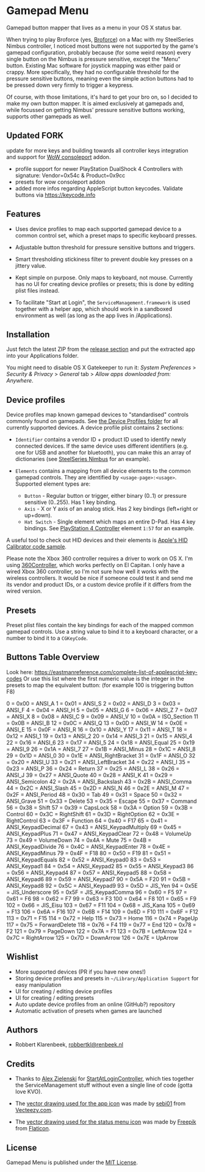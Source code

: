 # Gamepad Menu

Gamepad button mapper that lives as a menu in your OS X status bar.

When trying to play Broforce (yes, [Broforce](http://www.broforcegame.com)) on a Mac with my SteelSeries Nimbus controller, I noticed most buttons were not supported by the game's gamepad configuration, probably because (for some weird reason) every single button on the Nimbus is pressure sensitive, except the "Menu" button. Existing Mac software for joystick mapping was either paid or crappy. More specifically, they had no configurable threshold for the pressure sensitive buttons, meaning even the simple action buttons had to be pressed down very firmly to trigger a keypress.

Of course, with those limitations, it's hard to get your bro on, so I decided to make my own button mapper. It is aimed exclusively at gamepads and, while focussed on getting Nimbus' pressure sensitive buttons working, supports other gamepads as well.

## Updated FORK
update for more keys and building towards all controller keys integration and support for [WoW consoleport](http://consoleport.net/home/) addon.
* profile support for newer PlayStation DualShock 4 Controllers with signature: Vendor=0x54c & Product=0x9cc
* presets for wow consoleport addon
* added more infos regarding AppleScript button keycodes. Validate buttons via https://keycode.info

## Features

* Uses device profiles to map each supported gamepad device to a common control set, which a preset maps to specific keyboard presses.

* Adjustable button threshold for pressure sensitive buttons and triggers.

* Smart thresholding stickiness filter to prevent double key presses on a jittery value.

* Kept simple on purpose. Only maps to keyboard, not mouse. Currently has no UI for creating device profiles or presets; this is done by editing plist files instead.

* To facilitate "Start at Login", the `ServiceManagement.framework` is used together with a helper app, which should work in a sandboxed environment as well (as long as the app lives in /Applications).

## Installation

Just fetch the latest ZIP from the [release section](https://github.com/robbertkl/GamepadMenu/releases) and put the extracted app into your Applications folder.

You might need to disable OS X Gatekeeper to run it: *System Preferences* > *Security & Privacy* > *General* tab > *Allow apps downloaded from: Anywhere*.

## Device profiles

Device profiles map known gamepad devices to "standardised" controls commonly found on gamepads. See [the Device Profiles folder](Resources/Device%20Profiles/) for all currently supported devices. A device profile plist contains 2 sections:

* `Identifier` contains a vendor ID + product ID used to identify newly connected devices. If the same device uses different identifiers (e.g. one for USB and another for bluetooth), you can make this an array of dictionaries (see [SteelSeries Nimbus](Resources/Device%20Profiles/SteelSeries%20Nimbus.plist) for an example).

* `Elements` contains a mapping from all device elements to the common gamepad controls. They are identified by `<usage-page>:<usage>`. Supported element types are:
    * `Button` - Regular button or trigger, either binary (0..1) or pressure sensitive (0..255). Has 1 key binding.
    * `Axis` - X or Y axis of an analog stick. Has 2 key bindings (left+right or up+down).
    * `Hat Switch` - Single element which maps an entire D-Pad. Has 4 key bindings. See [PlayStation 4 Controller](Resources/Device%20Profiles/PlayStation%204%20Controller.plist) element `1:57` for an example.

A useful tool to check out HID devices and their elements is [Apple's HID Calibrator code sample](https://developer.apple.com/library/mac/samplecode/HID_Calibrator/).

Please note the Xbox 360 controller requires a driver to work on OS X. I'm using [360Controller](https://github.com/360Controller/360Controller), which works perfectly on El Capitan. I only have a wired Xbox 360 controller, so I'm not sure how well it works with the wireless controllers. It would be nice if someone could test it and send me its vendor and product IDs, or a custom device profile if it differs from the wired version.

## Presets

Preset plist files contain the key bindings for each of the mapped common gamepad controls. Use a string value to bind it to a keyboard character, or a number to bind it to a `CGKeyCode`.

## Buttons Table Overview

Look here: https://eastmanreference.com/complete-list-of-applescript-key-codes
Or use this list where the first numeric value is the integer in the presets to map the equivalent button:
(for example 100 is triggering button F8)
    
0 = 0x00 = ANSI_A
1 = 0x01 = ANSI_S
2 = 0x02 = ANSI_D
3 = 0x03 = ANSI_F
4 = 0x04 = ANSI_H
5 = 0x05 = ANSI_G
6 = 0x06 = ANSI_Z
7 = 0x07 = ANSI_X
8 = 0x08 = ANSI_C
9 = 0x09 = ANSI_V
10 = 0x0A = ISO_Section
11 = 0x0B = ANSI_B
12 = 0x0C = ANSI_Q
13 = 0x0D = ANSI_W
14 = 0x0E = ANSI_E
15 = 0x0F = ANSI_R
16 = 0x10 = ANSI_Y
17 = 0x11 = ANSI_T
18 = 0x12 = ANSI_1
19 = 0x13 = ANSI_2
20 = 0x14 = ANSI_3
21 = 0x15 = ANSI_4
22 = 0x16 = ANSI_6
23 = 0x17 = ANSI_5
24 = 0x18 = ANSI_Equal
25 = 0x19 = ANSI_9
26 = 0x1A = ANSI_7
27 = 0x1B = ANSI_Minus
28 = 0x1C = ANSI_8
29 = 0x1D = ANSI_0
30 = 0x1E = ANSI_RightBracket
31 = 0x1F = ANSI_O
32 = 0x20 = ANSI_U
33 = 0x21 = ANSI_LeftBracket
34 = 0x22 = ANSI_I
35 = 0x23 = ANSI_P
36 = 0x24 = Return
37 = 0x25 = ANSI_L
38 = 0x26 = ANSI_J
39 = 0x27 = ANSI_Quote
40 = 0x28 = ANSI_K
41 = 0x29 = ANSI_Semicolon
42 = 0x2A = ANSI_Backslash
43 = 0x2B = ANSI_Comma
44 = 0x2C = ANSI_Slash
45 = 0x2D = ANSI_N
46 = 0x2E = ANSI_M
47 = 0x2F = ANSI_Period
48 = 0x30 = Tab
49 = 0x31 = Space
50 = 0x32 = ANSI_Grave
51 = 0x33 = Delete
53 = 0x35 = Escape
55 = 0x37 = Command
56 = 0x38 = Shift
57 = 0x39 = CapsLock
58 = 0x3A = Option
59 = 0x3B = Control
60 = 0x3C = RightShift
61 = 0x3D = RightOption
62 = 0x3E = RightControl
63 = 0x3F = Function
64 = 0x40 = F17
65 = 0x41 = ANSI_KeypadDecimal
67 = 0x43 = ANSI_KeypadMultiply
69 = 0x45 = ANSI_KeypadPlus
71 = 0x47 = ANSI_KeypadClear
72 = 0x48 = VolumeUp
73 = 0x49 = VolumeDown
74 = 0x4A = Mute
75 = 0x4B = ANSI_KeypadDivide
76 = 0x4C = ANSI_KeypadEnter
78 = 0x4E = ANSI_KeypadMinus
79 = 0x4F = F18
80 = 0x50 = F19
81 = 0x51 = ANSI_KeypadEquals
82 = 0x52 = ANSI_Keypad0
83 = 0x53 = ANSI_Keypad1
84 = 0x54 = ANSI_Keypad2
85 = 0x55 = ANSI_Keypad3
86 = 0x56 = ANSI_Keypad4
87 = 0x57 = ANSI_Keypad5
88 = 0x58 = ANSI_Keypad6
89 = 0x59 = ANSI_Keypad7
90 = 0x5A = F20
91 = 0x5B = ANSI_Keypad8
92 = 0x5C = ANSI_Keypad9
93 = 0x5D = JIS_Yen
94 = 0x5E = JIS_Underscore
95 = 0x5F = JIS_KeypadComma
96 = 0x60 = F5
97 = 0x61 = F6
98 = 0x62 = F7
99 = 0x63 = F3
100 = 0x64 = F8
101 = 0x65 = F9
102 = 0x66 = JIS_Eisu
103 = 0x67 = F11
104 = 0x68 = JIS_Kana
105 = 0x69 = F13
106 = 0x6A = F16
107 = 0x6B = F14
109 = 0x6D = F10
111 = 0x6F = F12
113 = 0x71 = F15
114 = 0x72 = Help
115 = 0x73 = Home
116 = 0x74 = PageUp
117 = 0x75 = ForwardDelete
118 = 0x76 = F4
119 = 0x77 = End
120 = 0x78 = F2
121 = 0x79 = PageDown
122 = 0x7A = F1
123 = 0x7B = LeftArrow
124 = 0x7C = RightArrow
125 = 0x7D = DownArrow
126 = 0x7E = UpArrow
    

## Wishlist

* More supported devices (PR if you have new ones!)
* Storing device profiles and presets in `~/Library/Application Support` for easy manipulation
* UI for creating / editing device profiles
* UI for creating / editing presets
* Auto update device profiles from an online (GitHub?) repository
* Automatic activation of presets when games are launched

## Authors

* Robbert Klarenbeek, <robbertkl@renbeek.nl>

## Credits

* Thanks to [Alex Zielenski](https://twitter.com/#!/alexzielenski) for [StartAtLoginController](https://github.com/alexzielenski/StartAtLoginController), which ties together the ServiceManagement stuff without even a single line of code (gotta love KVO).

* The [vector drawing used for the app icon](Resources/Graphics/AppIcon.ai) was made by [sebi01](http://www.vecteezy.com/members/sebi01) from [Vecteezy.com](http://www.vecteezy.com).

* The [vector drawing used for the status menu icon](Resources/Graphics/StatusMenuTemplate.eps) was made by [Freepik](http://www.freepik.com) from [Flaticon](http://www.flaticon.com).

## License

Gamepad Menu is published under the [MIT License](http://www.opensource.org/licenses/mit-license.php).
